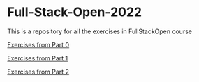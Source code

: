 # Full-Stack-Open-2022
This is a repository for all the exercises in FullStackOpen course

[Exercises from Part 0](https://github.com/AlexAllen247/Full-Stack-Open-2022/tree/main/part0)

[Exercises from Part 1](https://github.com/AlexAllen247/Full-Stack-Open-2022/tree/main/part1)

[Exercises from Part 2](https://github.com/AlexAllen247/Full-Stack-Open-2022/tree/main/part2)
